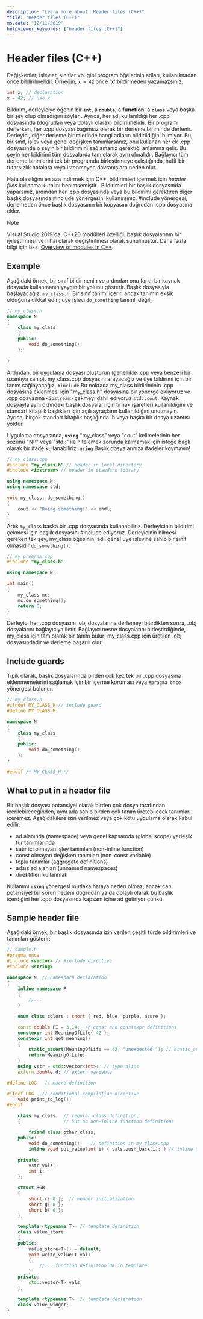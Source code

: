 ```yaml
---
description: "Learn more about: Header files (C++)"
title: "Header files (C++)"
ms.date: "12/11/2019"
helpviewer_keywords: ["header files [C++]"]
---
```

# Header files (C++)

Değişkenler, işlevler, sınıflar vb. gibi program öğelerinin adları, kullanılmadan önce bildirilmelidir. Örneğin, `x = 42` önce 'x' bildirmeden yazamazsınız.

```cpp
int x; // declaration
x = 42; // use x
```

Bildirim, derleyiciye öğenin bir **`int`**, a **`double`**, a **function**, a **`class`** veya başka bir şey olup olmadığını söyler . Ayrıca, her ad, kullanıldığı her .cpp dosyasında (doğrudan veya dolaylı olarak) bildirilmelidir. Bir programı derlerken, her .cpp dosyası bağımsız olarak bir derleme biriminde derlenir. Derleyici, diğer derleme birimlerinde hangi adların bildirildiğini bilmiyor. Bu, bir sınıf, işlev veya genel değişken tanımlarsanız, onu kullanan her ek .cpp dosyasında o şeyin bir bildirimini sağlamanız gerektiği anlamına gelir. Bu şeyin her bildirimi tüm dosyalarda tam olarak aynı olmalıdır. Bağlayıcı tüm derleme birimlerini tek bir programda birleştirmeye çalıştığında, hafif bir tutarsızlık hatalara veya istenmeyen davranışlara neden olur.

Hata olasılığını en aza indirmek için C++, bildirimleri içermek için *header files* kullanma kuralını benimsemiştir . Bildirimleri bir başlık dosyasında yaparsınız, ardından her .cpp dosyasında veya bu bildirimi gerektiren diğer başlık dosyasında #include yönergesini kullanırsınız. #include yönergesi, derlemeden önce başlık dosyasının bir kopyasını doğrudan .cpp dosyasına ekler.

> [!NOTE]
> Visual Studio 2019'da, C++20 modülleri özelliği, başlık dosyalarının bir iyileştirmesi ve nihai olarak değiştirilmesi olarak sunulmuştur. Daha fazla bilgi için bkz. [Overview of modules in C++](modules-cpp.md).

## Example

Aşağıdaki örnek, bir sınıf bildirmenin ve ardından onu farklı bir kaynak dosyada kullanmanın yaygın bir yolunu gösterir. Başlık dosyasıyla başlayacağız, `my_class.h`. Bir sınıf tanımı içerir, ancak tanımın eksik olduğuna dikkat edin; üye işlevi `do_something` tanımlı değil:

```cpp
// my_class.h
namespace N
{
    class my_class
    {
    public:
        void do_something();
    };

}
```

Ardından, bir uygulama dosyası oluşturun (genellikle .cpp veya benzeri bir uzantıya sahip). my_class.cpp dosyasını arayacağız ve üye bildirimi için bir tanım sağlayacağız. `#include` Bu noktada my_class bildiriminin .cpp dosyasına eklenmesi için "my_class.h" dosyasına bir yönerge ekliyoruz ve .cpp dosyasına `<iostream>` çekmeyi dahil ediyoruz `std::cout`. Kaynak dosyayla aynı dizindeki başlık dosyaları için tırnak işaretleri kullanıldığını ve standart kitaplık başlıkları için açılı ayraçların kullanıldığını unutmayın. Ayrıca, birçok standart kitaplık başlığında .h veya başka bir dosya uzantısı yoktur.

Uygulama dosyasında, **`using`** "my_class" veya "cout" kelimelerinin her sözünü "N::" veya "std::" ile nitelemek zorunda kalmamak için isteğe bağlı olarak bir ifade kullanabiliriz. **`using`** Başlık dosyalarınıza ifadeler koymayın!

```cpp
// my_class.cpp
#include "my_class.h" // header in local directory
#include <iostream> // header in standard library

using namespace N;
using namespace std;

void my_class::do_something()
{
    cout << "Doing something!" << endl;
}
```

Artık `my_class` başka bir .cpp dosyasında kullanabiliriz. Derleyicinin bildirimi çekmesi için başlık dosyasını #include ediyoruz. Derleyicinin bilmesi gereken tek şey, my_class öğesinin, adlı genel üye işlevine sahip bir sınıf olmasıdır `do_something()`.

```cpp
// my_program.cpp
#include "my_class.h"

using namespace N;

int main()
{
    my_class mc;
    mc.do_something();
    return 0;
}
```

Derleyici her .cpp dosyasını .obj dosyalarına derlemeyi bitirdikten sonra, .obj dosyalarını bağlayıcıya iletir. Bağlayıcı nesne dosyalarını birleştirdiğinde, my_class için tam olarak bir tanım bulur; my_class.cpp için üretilen .obj dosyasındadır ve derleme başarılı olur.

## Include guards

Tipik olarak, başlık dosyalarında birden çok kez tek bir .cpp dosyasına eklenmemelerini sağlamak için bir içerme koruması veya `#pragma once` yönergesi bulunur.

```cpp
// my_class.h
#ifndef MY_CLASS_H // include guard
#define MY_CLASS_H

namespace N
{
    class my_class
    {
    public:
        void do_something();
    };
}

#endif /* MY_CLASS_H */
```

## What to put in a header file

Bir başlık dosyası potansiyel olarak birden çok dosya tarafından içerilebileceğinden, aynı ada sahip birden çok tanım üretebilecek tanımları içeremez. Aşağıdakilere izin verilmez veya çok kötü uygulama olarak kabul edilir:

- ad alanında (namespace) veya genel kapsamda (global scope) yerleşik tür tanımlarında
- satır içi olmayan işlev tanımları (non-inline function)
- const olmayan değişken tanımları (non-const variable)
- toplu tanımlar (aggregate definitions)
- adsız ad alanları (unnamed namespaces)
- direktifleri kullanmak

Kullanımı **`using`** yönergesi mutlaka hataya neden olmaz, ancak can potansiyel bir sorun nedeni doğrudan ya da dolaylı olarak bu başlık içerdiğini her .cpp dosyasında kapsam içine ad getiriyor çünkü.

## Sample header file

Aşağıdaki örnek, bir başlık dosyasında izin verilen çeşitli türde bildirimleri ve tanımları gösterir:
```cpp
// sample.h
#pragma once
#include <vector> // #include directive
#include <string>

namespace N  // namespace declaration
{
    inline namespace P
    {
        //...
    }

    enum class colors : short { red, blue, purple, azure };

    const double PI = 3.14;  // const and constexpr definitions
    constexpr int MeaningOfLife{ 42 };
    constexpr int get_meaning()
    {
        static_assert(MeaningOfLife == 42, "unexpected!"); // static_assert
        return MeaningOfLife;
    }
    using vstr = std::vector<int>;  // type alias
    extern double d; // extern variable

#define LOG   // macro definition

#ifdef LOG   // conditional compilation directive
    void print_to_log();
#endif

    class my_class   // regular class definition,
    {                // but no non-inline function definitions

        friend class other_class;
    public:
        void do_something();   // definition in my_class.cpp
        inline void put_value(int i) { vals.push_back(i); } // inline OK

    private:
        vstr vals;
        int i;
    };

    struct RGB
    {
        short r{ 0 };  // member initialization
        short g{ 0 };
        short b{ 0 };
    };

    template <typename T>  // template definition
    class value_store
    {
    public:
        value_store<T>() = default;
        void write_value(T val)
        {
            //... function definition OK in template
        }
    private:
        std::vector<T> vals;
    };

    template <typename T>  // template declaration
    class value_widget;
}
```
